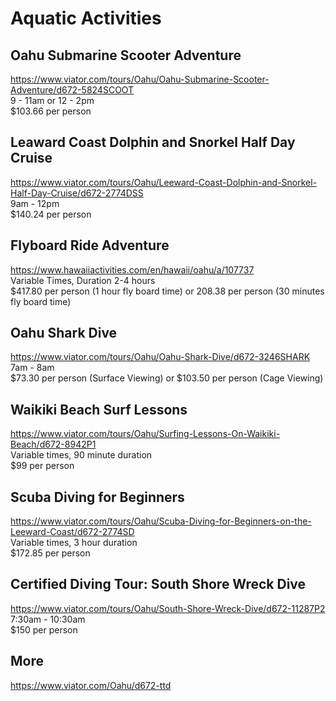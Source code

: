 # Aquatic Activities

## Oahu Submarine Scooter Adventure
https://www.viator.com/tours/Oahu/Oahu-Submarine-Scooter-Adventure/d672-5824SCOOT </br>
9 - 11am or 12 - 2pm </br>
$103.66 per person

## Leaward Coast Dolphin and Snorkel Half Day Cruise
https://www.viator.com/tours/Oahu/Leeward-Coast-Dolphin-and-Snorkel-Half-Day-Cruise/d672-2774DSS </br>
9am - 12pm </br>
$140.24 per person

## Flyboard Ride Adventure
https://www.hawaiiactivities.com/en/hawaii/oahu/a/107737</br>
Variable Times, Duration 2-4 hours </br>
$417.80 per person (1 hour fly board time) or 208.38 per person (30 minutes fly board time)

## Oahu Shark Dive
https://www.viator.com/tours/Oahu/Oahu-Shark-Dive/d672-3246SHARK</br>
7am - 8am </br>
$73.30 per person (Surface Viewing) or $103.50 per person (Cage Viewing)

## Waikiki Beach Surf Lessons
https://www.viator.com/tours/Oahu/Surfing-Lessons-On-Waikiki-Beach/d672-8942P1</br>
Variable times, 90 minute duration</br>
$99 per person

## Scuba Diving for Beginners
https://www.viator.com/tours/Oahu/Scuba-Diving-for-Beginners-on-the-Leeward-Coast/d672-2774SD </br>
Variable times, 3 hour duration </br>
$172.85 per person

## Certified Diving Tour: South Shore Wreck Dive
https://www.viator.com/tours/Oahu/South-Shore-Wreck-Dive/d672-11287P2 </br>
7:30am - 10:30am </br>
$150 per person

## More
https://www.viator.com/Oahu/d672-ttd
